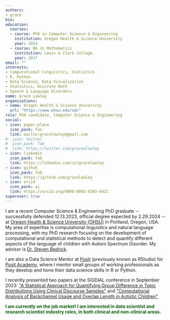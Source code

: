 ```yaml
---
authors:
- grace
bio:
education:
  courses:
  - course: PhD in Computer Science & Engineering
    institution: Oregon Health & Science University
    year: 2024
  - course: BA in Mathematics
    institution: Lewis & Clark College
    year: 2017
email: ""
interests:
- Computational Linguistics, Statistics
- R, Python
- Data Science, Data Visualization
- Statistics, Discrete Math
- Speech & Language Disorders
name: Grace Lawley
organizations:
- name: Oregon Health & Science University
  url: "https://www.ohsu.edu/xd/"
role: PhD candidate, Computer Science & Engineering 
social:
- icon: paper-plane
  icon_pack: fas
  link: mailto:gracelawley@gmail.com
#- icon: twitter
#  icon_pack: fab
#  link: https://twitter.com/graceolawley
- icon: linkedin
  icon_pack: fab
  link: https://linkedin.com/in/gracelawley
- icon: github
  icon_pack: fab
  link: https://github.com/gracelawley
- icon: orcid
  icon_pack: ai
  link: https://orcid.org/0000-0002-8265-6411
superuser: true
---
```


I am a recent Computer Science & Engineering PhD graduate -- successfully defended 12.13.2023, official degree expected by 2.29.2024 -- at [Oregon Health & Science University (OHSU)](https://www.ohsu.edu/xd/) in Portland, Oregon, USA. My area of expertise is computational linguistics and natural language processing, with my PhD research focusing on the development of computational and statistical methods to detect and quantify different aspects of the language of children with Autism Spectrum Disorder. My advisor is [Dr. Steven Bedrick](https://www.bedrick.org/).

I am also a Data Science Mentor at [Posit](https://posit.co/) (previously known as RStudio) for [Posit Academy](https://posit.co/products/enterprise/academy/), where I mentor small groups of working professionals as they develop and hone their data science skills in R or Python. 

I recently presented two papers at the SIGDIAL conference in September 2023: ["A Statistical Approach for Quantifying Group Difference in Topic Distributions Using Clinical Discourse Samples"](https://grace.rbind.io/files/publications/2023-SIGDIAL-lawley-topic-modeling.pdf) and ["Computational Analysis of Backchannel Usage and Overlap Length in Autistic Children"](https://grace.rbind.io/files/publications/2023-SIGDIAL-lawley-backchannels.pdf).

<span style="color: #006b01; font-weight=bold">**I am currently on the job market! I am interested in data scientist and research scientist industry roles, in both clinical and non-clinical areas.**</span>




